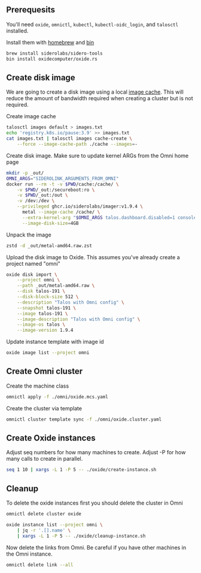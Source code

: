 ## Prerequesits

You'll need `oxide`, `omnictl`, `kubectl`, `kubectl-oidc_login`, and `talosctl` installed.

Install them with [homebrew](https://brew.sh/) and [bin](https://github.com/marcosnils/bin)
```bash
brew install siderolabs/sidero-tools
bin install oxidecomputer/oxide.rs
```

## Create disk image

We are going to create a disk image using a local [image cache](https://www.talos.dev/v1.9/talos-guides/configuration/image-cache/).
This will reduce the amount of bandwidth required when creating a cluster but is not required.

Create image cache
```bash
talosctl images default > images.txt
echo 'registry.k8s.io/pause:3.9' >> images.txt
cat images.txt | talosctl images cache-create \
    --force --image-cache-path ./cache --images=-
```
Create disk image.
Make sure to update kernel ARGs from the Omni home page
```bash
mkdir -p _out/
OMNI_ARGS="SIDEROLINK_ARGUMENTS_FROM_OMNI"
docker run --rm -t -v $PWD/cache:/cache/ \
    -v $PWD/_out:/secureboot:ro \
    -v $PWD/_out:/out \
    -v /dev:/dev \
    --privileged ghcr.io/siderolabs/imager:v1.9.4 \
      metal --image-cache /cache/ \
      --extra-kernel-arg "$OMNI_ARGS talos.dashboard.disabled=1 console=ttyS0" \
      --image-disk-size=4GB
```

Unpack the image

```bash
zstd -d _out/metal-amd64.raw.zst
```

Upload the disk image to Oxide.
This assumes you've already create a project named "omni"

```bash
oxide disk import \
    --project omni \
    --path _out/metal-amd64.raw \
    --disk talos-191 \
    --disk-block-size 512 \
    --description "Talos with Omni config" \
    --snapshot talos-191 \
    --image talos-191 \
    --image-description "Talos with Omni config" \
    --image-os talos \
    --image-version 1.9.4
```

Update instance template with image id
```bash
oxide image list --project omni
```

## Create Omni cluster

Create the machine class
```bash
omnictl apply -f ./omni/oxide.mcs.yaml
```

Create the cluster via template
```bash
omnictl cluster template sync -f ./omni/oxide.cluster.yaml
```

## Create Oxide instances

Adjust seq numbers for how many machines to create.
Adjust -P for how many calls to create in parallel.
```bash
seq 1 10 | xargs -L 1 -P 5 -- ./oxide/create-instance.sh
```

## Cleanup

To delete the oxide instances first you should delete the cluster in Omni

```bash
omnictl delete cluster oxide
```

```bash
oxide instance list --project omni \
    | jq -r '.[].name' \
    | xargs -L 1 -P 5 -- ./oxide/cleanup-instance.sh
```

Now delete the links from Omni.
Be careful if you have other machines in the Omni instance.
```bash
omnictl delete link --all
```
